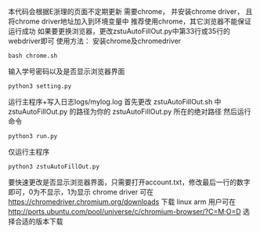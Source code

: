 本代码会根据E浙理的页面不定期更新
需要chrome， 并安装chrome driver， 且将chrome driver地址加入到环境变量中
推荐使用chrome，其它浏览器不能保证运行成功
如果要更换浏览器，更改zstuAutoFillOut.py中第33行或35行的webdriver即可
使用方法：
安装chrome及chromedriver
```
bash chrome.sh
```
输入学号密码以及是否显示浏览器界面
```
python3 setting.py
```
运行主程序+写入日志logs/mylog.log
首先更改 zstuAutoFillOut.sh 中 zstuAutoFillOut.py 的路径为你的 zstuAutoFillOut.py 所在的绝对路径
然后运行命令
```
python3 run.py
```
仅运行主程序
```
python3 zstuAutoFillOut.py
```
要快速更改是否显示浏览器界面，只需要打开account.txt，修改最后一行的数字即可，0为不显示，1为显示
chrome driver 可在 https://chromedriver.chromium.org/downloads 下载
linux arm 用户可在 http://ports.ubuntu.com/pool/universe/c/chromium-browser/?C=M;O=D 选择合适的版本下载

